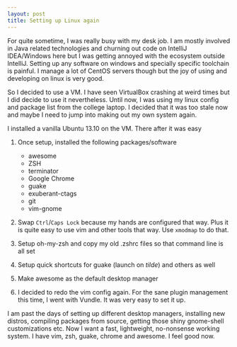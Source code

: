 ```yaml
---
layout: post
title: Setting up Linux again
---
```


For quite sometime, I was really busy with my desk job. I am mostly involved in Java related technologies and churning out code on IntelliJ IDEA/Windows here but I was getting annoyed with the ecosystem outside IntelliJ. Setting up any software on windows and specially specific toolchain is painful. I manage a lot of CentOS servers though but the joy of using and developing on linux is very good.

So I decided to use a VM. I have seen VirtualBox crashing at weird times but I did decide to use it nevertheless. Until now, I was using my linux config and package list from the college laptop. I decided that it was too stale now and maybe I need to jump into making out my own system again.

I installed a vanilla Ubuntu 13.10 on the VM. There after it was easy

1. Once setup, installed the following packages/software

    * awesome
    * ZSH
    * terminator
    * Google Chrome
    * guake
    * exuberant-ctags
    * git
    * vim-gnome
1. Swap `Ctrl`/`Caps Lock` because my hands are configured that way. Plus it is quite easy to use vim and other tools that way. Use `xmodmap` to do that.
1. Setup oh-my-zsh and copy my old .zshrc files so that command line is all set
1. Setup quick shortcuts for guake (launch on _tilde_) and others as well
1. Make awesome as the default desktop manager
1. I decided to redo the vim config again. For the sane plugin management this time, I went with Vundle. It was very easy to set it up.

I am past the days of setting up different desktop managers, installing new distros, compiling packages from source, getting those shiny gnome-shell customizations etc. Now I want a fast,  lightweight, no-nonsense working system. I have vim, zsh, guake, chrome and awesome. I feel good now.
